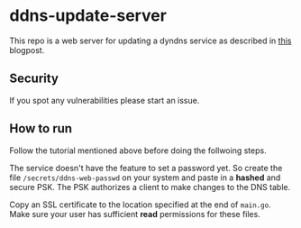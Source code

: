 # ddns-update-server

This repo is a web server for updating a dyndns service as described in [this](https://dev.to/haasal/set-up-your-own-ddns-server-with-bind9-and-go-193o) blogpost.

## Security

If you spot any vulnerabilities please start an issue.

## How to run

Follow the tutorial mentioned above before doing the follwoing steps.

The service doesn't have the feature to set a password yet.
So create the file `/secrets/ddns-web-passwd` on your system and paste in a **hashed** and secure PSK.
The PSK authorizes a client to make changes to the DNS table.

Copy an SSL certificate to the location specified at the end of `main.go`. Make sure your user has sufficient **read** permissions for these files.

